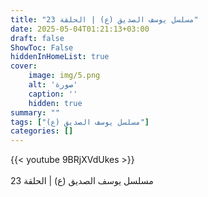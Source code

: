 ```yaml
---
title: "مسلسل يوسف الصديق (ع) | الحلقة 23"
date: 2025-05-04T01:21:13+03:00
draft: false
ShowToc: False
hiddenInHomeList: true
cover:
    image: img/5.png
    alt: 'صورة'
    caption: ''
    hidden: true
summary: ""
tags: ["مسلسل يوسف الصديق (ع)"]
categories: []
---
```


{{< youtube 9BRjXVdUkes >}}  
 <br>
مسلسل يوسف الصديق (ع) | الحلقة 23